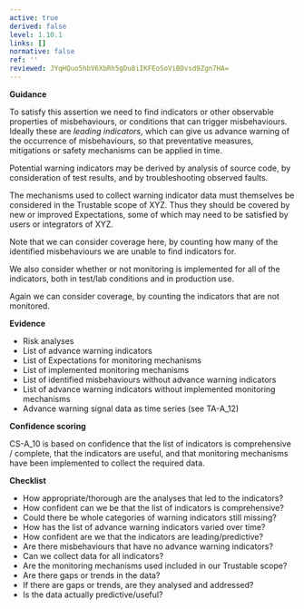 ```yaml
---
active: true
derived: false
level: 1.10.1
links: []
normative: false
ref: ''
reviewed: JYqHQuo5hbV6XbRh5gDu8iIKFEoSoViBDvsd9Zgn7HA=
---
```


**Guidance**

To satisfy this assertion we need to find indicators or other observable
properties of misbehaviours, or conditions that can trigger misbehaviours.
Ideally these are _leading indicators_, which can give us advance warning of the
occurrence of misbehaviours, so that preventative measures, mitigations or
safety mechanisms can be applied in time.

Potential warning indicators may be derived by analysis of source code,
by consideration of test results, and by troubleshooting observed faults.

The mechanisms used to collect warning indicator data must themselves be
considered in the Trustable scope of XYZ. Thus they should be covered by new
or improved Expectations, some of which may need to be satisfied by users or
integrators of XYZ.

Note that we can consider coverage here, by counting how many of the identified
misbehaviours we are unable to find indicators for.

We also consider whether or not monitoring is implemented for all of the
indicators, both in test/lab conditions and in production use.

Again we can consider coverage, by counting the indicators that are not
monitored.

**Evidence**

- Risk analyses
- List of advance warning indicators
- List of Expectations for monitoring mechanisms
- List of implemented monitoring mechanisms
- List of identified misbehaviours without advance warning indicators
- List of advance warning indicators without implemented monitoring mechanisms
- Advance warning signal data as time series (see TA-A_12)

**Confidence scoring**

CS-A_10 is based on confidence that the list of indicators is comprehensive /
complete, that the indicators are useful, and that monitoring mechanisms have
been implemented to collect the required data.

**Checklist**

- How appropriate/thorough are the analyses that led to the indicators?
- How confident can we be that the list of indicators is comprehensive?
- Could there be whole categories of warning indicators still missing?
- How has the list of advance warning indicators varied over time?
- How confident are we that the indicators are leading/predictive?
- Are there misbehaviours that have no advance warning indicators?
- Can we collect data for all indicators?
- Are the monitoring mechanisms used included in our Trustable scope?
- Are there gaps or trends in the data?
- If there are gaps or trends, are they analysed and addressed?
- Is the data actually predictive/useful?
